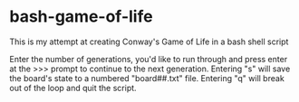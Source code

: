 # bash-game-of-life
This is my attempt at creating Conway's Game of Life in a bash shell script

Enter the number of generations, you'd like to run through and press enter at the >>> prompt to continue to the next generation.
Entering "s" will save the board's state to a numbered "board##.txt" file.
Entering "q" will break out of the loop and quit the script.
